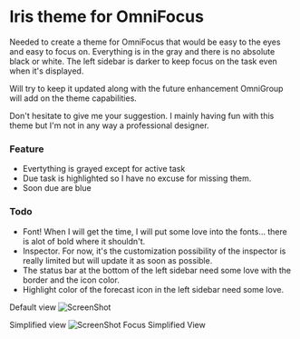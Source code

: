 # Iris theme for OmniFocus

Needed to create a theme for OmniFocus that would be easy to the eyes and easy to focus on.
Everything is in the gray and there is no absolute black or white.
The left sidebar is darker to keep focus on the task even when it's displayed.

Will try to keep it updated along with the future enhancement OmniGroup will add on the theme capabilities.

Don't hesitate to give me your suggestion. I mainly having fun with this theme but I'm not in any way a professional designer.

### Feature
* Evertything is grayed except for active task
* Due task is highlighted so I have no excuse for missing them.
* Soon due are blue

### Todo
* Font! When I will get the time, I will put some love into the fonts... there is alot of bold where it shouldn't.
* Inspector. For now, it's the customization possibility of the inspector is really limited but will update it as soon as possible.
* The status bar at the bottom of the left sidebar need some love with the border and the icon color.
* Highlight color of the forecast icon in the left sidebar need some love.

Default view
![ScreenShot](https://github.com/ZeFish/Iris-Theme-OmniFocus/blob/master/Screenshot.png)

Simplified view
![ScreenShot Focus Simplified View](https://github.com/ZeFish/Iris-Theme-OmniFocus/blob/master/Screenshot-Focus.png)
